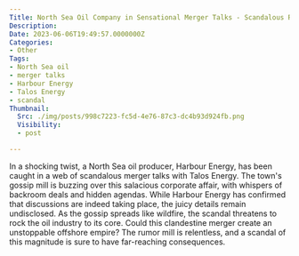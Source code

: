 ```yaml
---
Title: North Sea Oil Company in Sensational Merger Talks - Scandalous Revelations Exposed!
Description: 
Date: 2023-06-06T19:49:57.0000000Z
Categories:
- Other
Tags:
- North Sea oil
- merger talks
- Harbour Energy
- Talos Energy
- scandal
Thumbnail:
  Src: ./img/posts/998c7223-fc5d-4e76-87c3-dc4b93d924fb.png
  Visibility:
  - post

---
```

In a shocking twist, a North Sea oil producer, Harbour Energy, has been caught in a web of scandalous merger talks with Talos Energy. The town's gossip mill is buzzing over this salacious corporate affair, with whispers of backroom deals and hidden agendas. While Harbour Energy has confirmed that discussions are indeed taking place, the juicy details remain undisclosed. As the gossip spreads like wildfire, the scandal threatens to rock the oil industry to its core. Could this clandestine merger create an unstoppable offshore empire? The rumor mill is relentless, and a scandal of this magnitude is sure to have far-reaching consequences.